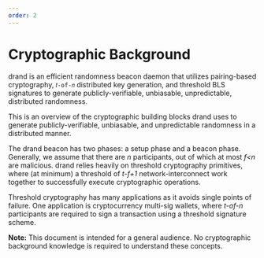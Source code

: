 ```yaml
---
order: 2
---
```


# Cryptographic Background

drand is an efficient randomness beacon daemon that utilizes pairing-based cryptography, `𝑡-of-𝑛` distributed key generation, and threshold BLS signatures to generate publicly-verifiable, unbiasable, unpredictable, distributed randomness.

This is an overview of the cryptographic building blocks drand uses to generate publicly-verifiable, unbiasable, and unpredictable randomness in a distributed manner.

The drand beacon has two phases: a setup phase and a beacon phase. Generally, we assume that there are _n_ participants, out of which at most _f<n_ are malicious. drand relies heavily on threshold cryptography primitives, where (at minimum) a threshold of _t-f+1_ network-interconnect work together to successfully execute cryptographic operations.

Threshold cryptography has many applications as it avoids single points of failure. One application is cryptocurrency multi-sig wallets, where _t-of-n_ participants are required to sign a transaction using a threshold signature scheme.

**Note:**
This document is intended for a general audience. No cryptographic background knowledge is required to understand these concepts.
